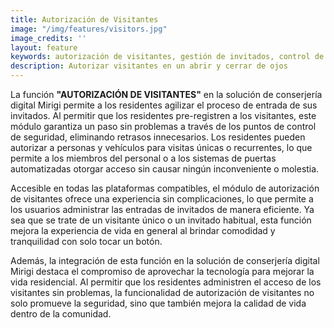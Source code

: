 ```yaml
---
title: Autorización de Visitantes
image: "/img/features/visitors.jpg"
image_credits: ''
layout: feature
keywords: autorización de visitantes, gestión de invitados, control de acceso, seguridad, comodidad, eficiencia
description: Autorizar visitantes en un abrir y cerrar de ojos
---
```

La función **"AUTORIZACIÓN DE VISITANTES"** en la solución de conserjería digital Mirigi permite a los residentes agilizar el proceso de entrada de sus invitados. Al permitir que los residentes pre-registren a los visitantes, este módulo garantiza un paso sin problemas a través de los puntos de control de seguridad, eliminando retrasos innecesarios. Los residentes pueden autorizar a personas y vehículos para visitas únicas o recurrentes, lo que permite a los miembros del personal o a los sistemas de puertas automatizadas otorgar acceso sin causar ningún inconveniente o molestia.

Accesible en todas las plataformas compatibles, el módulo de autorización de visitantes ofrece una experiencia sin complicaciones, lo que permite a los usuarios administrar las entradas de invitados de manera eficiente. Ya sea que se trate de un visitante único o un invitado habitual, esta función mejora la experiencia de vida en general al brindar comodidad y tranquilidad con solo tocar un botón.

Además, la integración de esta función en la solución de conserjería digital Mirigi destaca el compromiso de aprovechar la tecnología para mejorar la vida residencial. Al permitir que los residentes administren el acceso de los visitantes sin problemas, la funcionalidad de autorización de visitantes no solo promueve la seguridad, sino que también mejora la calidad de vida dentro de la comunidad.

